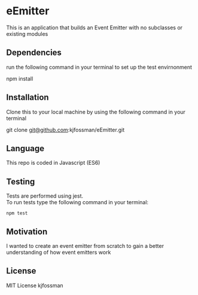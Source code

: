 # eEmitter
This is an application that builds an Event Emitter with no subclasses or existing modules

## Dependencies 
run the following command in your terminal to set up the test envirnonment
    
npm install

## Installation
Clone this to your local machine by using the following command in your terminal

git clone git@github.com:kjfossman/eEmitter.git

## Language
This repo is coded in Javascript (ES6)  

## Testing
Tests are performed using jest.  
    To run tests type the following command in your terminal:
   
    npm test

## Motivation
I wanted to create an event emitter from scratch to gain a better understanding of 
how event emitters work 

## License 
MIT License kjfossman
